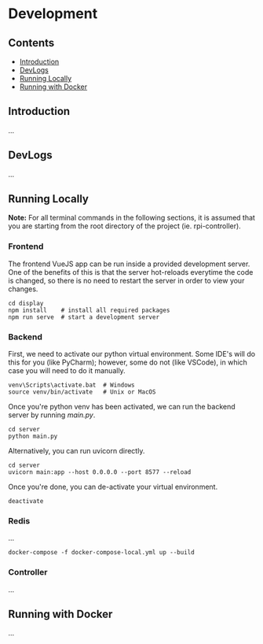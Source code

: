 # Development

## Contents

- [Introduction](#introduction)
- [DevLogs](#devlogs)
- [Running Locally](#running-locally)
- [Running with Docker](#running-with-docker)

## Introduction

...

## DevLogs

...

## Running Locally

**Note:** For all terminal commands in the following sections, it is assumed that you are starting from the root directory of the project (ie. rpi-controller).

### Frontend

The frontend VueJS app can be run inside a provided development server. One of the benefits of this is that the server hot-reloads everytime the code is changed, so there is no need to restart the server in order to view your changes.

```shell
cd display
npm install    # install all required packages
npm run serve  # start a development server
```

### Backend

First, we need to activate our python virtual environment. Some IDE's will do this for you (like PyCharm); however, some do not (like VSCode), in which case you will need to do it manually.

```shell
venv\Scripts\activate.bat  # Windows
source venv/bin/activate   # Unix or MacOS
```

Once you're python venv has been activated, we can run the backend server by running _main.py_.

```shell
cd server
python main.py
```

Alternatively, you can run uvicorn directly.

```shell
cd server
uvicorn main:app --host 0.0.0.0 --port 8577 --reload
```

Once you're done, you can de-activate your virtual environment.

```shell
deactivate
```

### Redis

...

```shell
docker-compose -f docker-compose-local.yml up --build
```

### Controller

...

## Running with Docker

...
